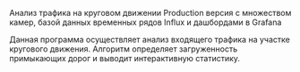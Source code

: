 Анализ трафика на круговом движении
Production версия с множеством камер, базой данных временных рядов Influx и дашбордами в Grafana

Данная программа осуществляет анализ входящего трафика на участке кругового движения. Алгоритм определяет загруженность примыкающих дорог и выводит интерактивную статистику.